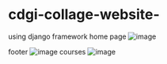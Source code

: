 # cdgi-collage-website-
using django framework
home page
![image](https://github.com/kuldeepkd0603/cdgi-collage-website-/assets/151425727/0c09fdfb-0894-4d95-8b47-09a8a10578da)

footer
![image](https://github.com/kuldeepkd0603/cdgi-collage-website-/assets/151425727/d6046bad-6fdd-47bb-a818-bd744a859ad8)
courses
![image](https://github.com/kuldeepkd0603/cdgi-collage-website-/assets/151425727/6e5396b5-9eeb-47ce-8d76-e498f5cf692e)




